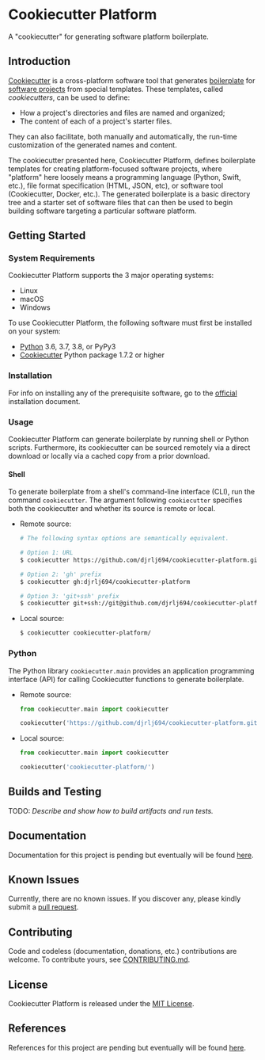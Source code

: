 # Cookiecutter Platform

A "cookiecutter" for generating software platform boilerplate.

## Introduction

[Cookiecutter](https://github.com/audreyr/cookiecutter) is a cross-platform software tool that generates [boilerplate](https://en.wikipedia.org/wiki/Boilerplate_code) for [software projects](https://en.wikipedia.org/wiki/Software_project_management) from special templates.  These templates, called *cookiecutters*, can be used to define:

* How a project's directories and files are named and organized;
* The content of each of a project's starter files.

They can also facilitate, both manually and automatically, the run-time customization of the generated names and content.

The cookiecutter presented here, Cookiecutter Platform, defines boilerplate templates for creating platform-focused software projects, where "platform" here loosely means a programming language (Python, Swift, etc.), file format specification (HTML, JSON, etc), or software tool (Cookiecutter, Docker, etc.).  The generated boilerplate is a basic directory tree and a starter set of software files that can then be used to begin building software targeting a particular software platform.

## Getting Started

### System Requirements

Cookiecutter Platform supports the 3 major operating systems:

* Linux
* macOS
* Windows

To use Cookiecutter Platform, the following software must first be installed on your system:

* [Python](https://www.python.org/downloads/) 3.6, 3.7, 3.8, or PyPy3
* [Cookiecutter](https://github.com/audreyr/cookiecutter) Python package 1.7.2 or higher

### Installation

For info on installing any of the prerequisite software, go to the [official](https://cookiecutter.readthedocs.io/en/latest/installation.html) installation document.

### Usage

Cookiecutter Platform can generate boilerplate by running shell or Python scripts.  Furthermore, its cookiecutter can be sourced remotely via a direct download or locally via a cached copy from a prior download.

#### Shell

To generate boilerplate from a shell's command-line interface (CLI), run the command `cookiecutter`.  The argument following `cookiecutter` specifies both the cookiecutter and whether its source is remote or local.

* Remote source:

    ```sh
    # The following syntax options are semantically equivalent.

    # Option 1: URL
    $ cookiecutter https://github.com/djrlj694/cookiecutter-platform.git

    # Option 2: 'gh' prefix
    $ cookiecutter gh:djrlj694/cookiecutter-platform

    # Option 3: 'git+ssh' prefix
    $ cookiecutter git+ssh://git@github.com/djrlj694/cookiecutter-platform.git
    ```

* Local source:

    ```sh
    $ cookiecutter cookiecutter-platform/
    ```

### Python

The Python library `cookiecutter.main` provides an application programming interface (API) for calling Cookiecutter functions to generate boilerplate.

* Remote source:

    ```python
    from cookiecutter.main import cookiecutter

    cookiecutter('https://github.com/djrlj694/cookiecutter-platform.git')
    ```

* Local source:

    ```python
    from cookiecutter.main import cookiecutter

    cookiecutter('cookiecutter-platform/')
    ```

## Builds and Testing

TODO: *Describe and show how to build artifacts and run tests.*

## Documentation

Documentation for this project is pending but eventually will be found [here](https://djrlj694.github.io/cookiecutter-platform/).

## Known Issues

Currently, there are no known issues.  If you discover any, please kindly submit a [pull request](CONTRIBUTING.md).

## Contributing

Code and codeless (documentation, donations, etc.) contributions are welcome. To contribute yours, see [CONTRIBUTING.md](CONTRIBUTING.md).

## License

Cookiecutter Platform is released under the [MIT License](LICENSE).

## References

References for this project are pending but eventually will be found [here](REFERENCES.md).
